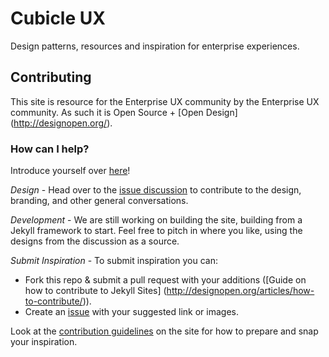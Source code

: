 # Cubicle UX
Design patterns, resources and inspiration for enterprise experiences.

## Contributing
This site is resource for the Enterprise UX community by the Enterprise UX community. As such it is Open Source + [Open Design] (http://designopen.org/). 

### How can I help?
Introduce yourself over [here](https://github.com/cubicleux/cubicleux.github.io/issues/7)!

*Design* - Head over to the [issue discussion](https://github.com/cubicleux/cubicleux.github.io/issues/) to contribute to the design, branding, and other general conversations.

*Development* - We are still working on building the site, building from a Jekyll framework to start. Feel free to pitch in where you like, using the designs from the discussion as a source. 

*Submit Inspiration* - To submit inspiration you can:
- Fork this repo & submit a pull request with your additions ([Guide on how to contribute to Jekyll Sites] (http://designopen.org/articles/how-to-contribute/)).
- Create an [issue](https://github.com/cubicleux/cubicleux.github.io/issues/new) with your suggested link or images.

Look at the [contribution guidelines](http://cubicleux.github.io/contribute.html) on the site for how to prepare and snap your inspiration.
